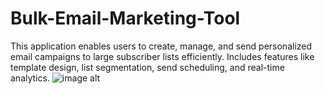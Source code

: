 # Bulk-Email-Marketing-Tool
This application enables users to create, manage, and send personalized email campaigns to large subscriber lists efficiently. Includes features like template design, list segmentation, send scheduling, and real-time analytics.
![image alt]()
